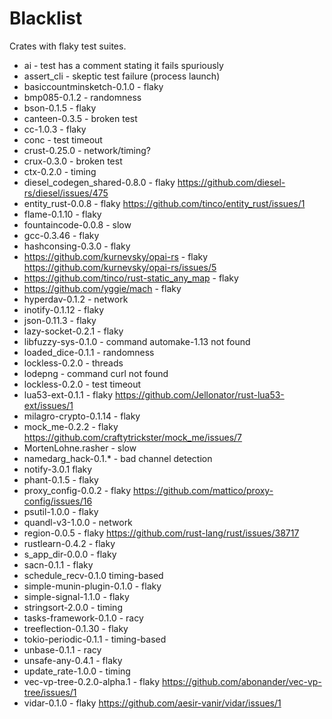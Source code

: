 # Blacklist

Crates with flaky test suites.

- ai - test has a comment stating it fails spuriously
- assert_cli - skeptic test failure (process launch)
- basiccountminsketch-0.1.0 - flaky
- bmp085-0.1.2 - randomness
- bson-0.1.5 - flaky
- canteen-0.3.5 - broken test
- cc-1.0.3 - flaky
- conc - test timeout
- crust-0.25.0 - network/timing?
- crux-0.3.0 - broken test
- ctx-0.2.0 - timing
- diesel_codegen_shared-0.8.0 - flaky https://github.com/diesel-rs/diesel/issues/475
- entity_rust-0.0.8 - flaky https://github.com/tinco/entity_rust/issues/1
- flame-0.1.10 - flaky
- fountaincode-0.0.8 - slow
- gcc-0.3.46 - flaky
- hashconsing-0.3.0 - flaky
- https://github.com/kurnevsky/opai-rs - flaky https://github.com/kurnevsky/opai-rs/issues/5
- https://github.com/tinco/rust-static_any_map - flaky
- https://github.com/yggie/mach - flaky
- hyperdav-0.1.2 - network
- inotify-0.1.12 - flaky
- json-0.11.3 - flaky
- lazy-socket-0.2.1 - flaky
- libfuzzy-sys-0.1.0 - command automake-1.13 not found
- loaded_dice-0.1.1 - randomness
- lockless-0.2.0 - threads
- lodepng - command curl not found
- lockless-0.2.0 - test timeout
- lua53-ext-0.1.1 - flaky https://github.com/Jellonator/rust-lua53-ext/issues/1
- milagro-crypto-0.1.14 - flaky
- mock_me-0.2.2 - flaky https://github.com/craftytrickster/mock_me/issues/7
- MortenLohne.rasher - slow
- namedarg_hack-0.1.* - bad channel detection
- notify-3.0.1 flaky
- phant-0.1.5 - flaky
- proxy_config-0.0.2 - flaky https://github.com/mattico/proxy-config/issues/16
- psutil-1.0.0 - flaky
- quandl-v3-1.0.0 - network
- region-0.0.5 - flaky https://github.com/rust-lang/rust/issues/38717
- rustlearn-0.4.2 - flaky
- s_app_dir-0.0.0 - flaky
- sacn-0.1.1 - flaky
- schedule_recv-0.1.0 timing-based
- simple-munin-plugin-0.1.0 - flaky
- simple-signal-1.1.0 - flaky
- stringsort-2.0.0 - timing
- tasks-framework-0.1.0 - racy
- treeflection-0.1.30 - flaky
- tokio-periodic-0.1.1 - timing-based
- unbase-0.1.1 - racy
- unsafe-any-0.4.1 - flaky
- update_rate-1.0.0 - timing
- vec-vp-tree-0.2.0-alpha.1 - flaky https://github.com/abonander/vec-vp-tree/issues/1
- vidar-0.1.0 - flaky https://github.com/aesir-vanir/vidar/issues/1
